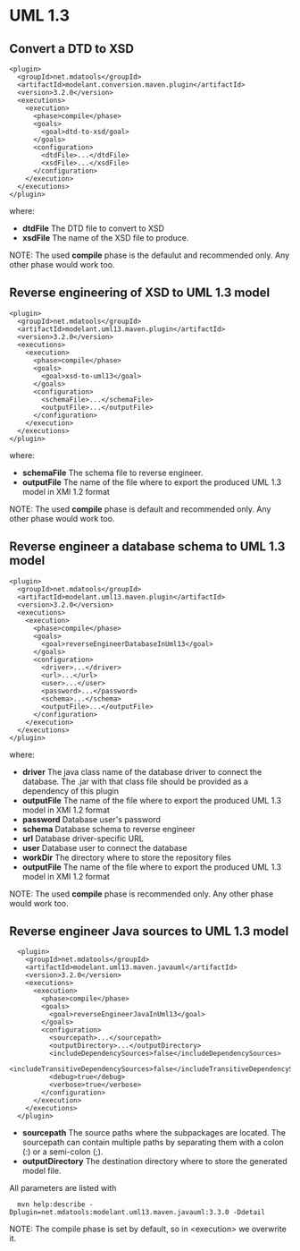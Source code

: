 UML 1.3
====

<!-- MACRO{toc} -->

Convert a DTD to XSD
-----
```
<plugin>
  <groupId>net.mdatools</groupId>
  <artifactId>modelant.conversion.maven.plugin</artifactId>
  <version>3.2.0</version>
  <executions>
    <execution>
      <phase>compile</phase>
      <goals>
        <goal>dtd-to-xsd/goal>
      </goals>
      <configuration>
        <dtdFile>...</dtdFile>
        <xsdFile>...</xsdFile>
      </configuration>
    </execution>
  </executions>
</plugin>
```

where:

  * **dtdFile**  The DTD file to convert to XSD
  * **xsdFile**  The name of the XSD file to produce.

NOTE: The used **compile** phase is the defaulut and recommended only. Any other phase would work too.

Reverse engineering of XSD to UML 1.3 model
-------------------------------------------

```
<plugin>
  <groupId>net.mdatools</groupId>
  <artifactId>modelant.uml13.maven.plugin</artifactId>
  <version>3.2.0</version>
  <executions>
    <execution>
      <phase>compile</phase>
      <goals>
        <goal>xsd-to-uml13</goal>
      </goals>
      <configuration>
        <schemaFile>...</schemaFile>
        <outputFile>...</outputFile>
      </configuration>
    </execution>
  </executions>
</plugin>
```

where:

  * **schemaFile**  The schema file to reverse engineer.
  * **outputFile**  The name of the file where to export the produced UML 1.3 model in XMI 1.2 format

NOTE: The used **compile** phase is default and recommended only. Any other phase would work too.

Reverse engineer a database schema to UML 1.3 model
---------------------------------------------------

```
<plugin>
  <groupId>net.mdatools</groupId>
  <artifactId>modelant.uml13.maven.plugin</artifactId>
  <version>3.2.0</version>
  <executions>
    <execution>
      <phase>compile</phase>
      <goals>
        <goal>reverseEngineerDatabaseInUml13</goal>
      </goals>
      <configuration>
        <driver>...</driver>
        <url>...</url>
        <user>...</user>
        <password>...</password>
        <schema>...</schema>
        <outputFile>...</outputFile>
      </configuration>
    </execution>
  </executions>
</plugin>
```

where:
  * **driver**  The java class name of the database driver to connect the database. The .jar with that class file should be provided as a dependency of this plugin
  * **outputFile**  The name of the file where to export the produced UML 1.3 model in XMI 1.2 format
  * **password**  Database user's password
  * **schema**  Database schema to reverse engineer
  * **url**  Database driver-specific URL
  * **user**  Database user to connect the database
  * **workDir**  The directory where to store the repository files
  * **outputFile**  The name of the file where to export the produced UML 1.3 model in XMI 1.2 format

NOTE: The used **compile** phase is recommended only. Any other phase would work too.

Reverse engineer Java sources to UML 1.3 model
----------------------------------------------

```
  <plugin>
    <groupId>net.mdatools</groupId>
    <artifactId>modelant.uml13.maven.javauml</artifactId>
    <version>3.2.0</version>        
    <executions>
      <execution>
        <phase>compile</phase>
        <goals>
          <goal>reverseEngineerJavaInUml13</goal>
        </goals>
        <configuration>
          <sourcepath>...</sourcepath>
          <outputDirectory>...</outputDirectory>
          <includeDependencySources>false</includeDependencySources>
          <includeTransitiveDependencySources>false</includeTransitiveDependencySources>
          <debug>true</debug>
          <verbose>true</verbose>              
        </configuration>
      </execution>
    </executions>
  </plugin>
```

  * **sourcepath**  The source paths where the subpackages are located. The sourcepath can contain multiple paths by separating them with a colon (:) or a semi-colon (;).
  * **outputDirectory**  The destination directory where to store the generated model file.

All parameters are listed with 

```
  mvn help:describe -Dplugin=net.mdatools:modelant.uml13.maven.javauml:3.3.0 -Ddetail
```

NOTE: The compile phase is set by default, so in &lt;execution&gt; we overwrite it.

